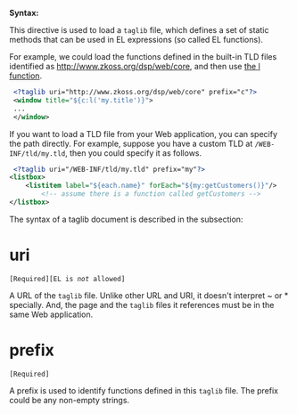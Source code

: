 **Syntax:**

<?tablib uri="''myURI''" prefix="''my''"?>

This directive is used to load a `taglib` file, which defines a set of
static methods that can be used in EL expressions (so called EL
functions).

For example, we could load the functions defined in the built-in TLD
files identified as
[<http://www.zkoss.org/dsp/web/core>](ZUML_Reference/EL_Expressions/Core_Methods),
and then use [the l
function](ZUML_Reference/EL_Expressions/Core_Methods/l).

```xml
 <?taglib uri="http://www.zkoss.org/dsp/web/core" prefix="c"?>
 <window title="${c:l('my.title')}">
 ...
 </window>
```

If you want to load a TLD file from your Web application, you can
specify the path directly. For example, suppose you have a custom TLD at
`/WEB-INF/tld/my.tld`, then you could specify it as follows.

```xml
 <?taglib uri="/WEB-INF/tld/my.tld" prefix="my"?>
<listbox>
    <listitem label="${each.name}" forEach="${my:getCustomers()}"/>
        <!-- assume there is a function called getCustomers -->
</listbox>
```

The syntax of a taglib document is described in the subsection:

# uri

`[Required][EL is `*`not`*` allowed]`

A URL of the `taglib` file. Unlike other URL and URI, it doesn't
interpret ~ or \* specially. And, the page and the `taglib` files it
references must be in the same Web application.

# prefix

`[Required]`

A prefix is used to identify functions defined in this `taglib` file.
The prefix could be any non-empty strings.


